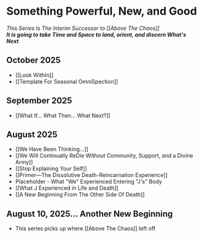 # Something Powerful, New, and Good
*This Series Is The Interim Successor to [[Above The Chaos]]*  
***It is going to take Time and Space to land, orient, and discern What's Next***

## October 2025 

- [[Look WithIn]]  
- [[Template For Seasonal OmniSpection]]  
## September 2025

- [[What If... What Then... What Next?]]  
## August 2025

- [[We Have Been Thinking...]]  
- [[We Will Continually ReDie Without Community, Support, and a Divine Army]]  
- [[Stop Explaining Your Self]]  
- [[Primer—The Dissolutive Death-Reincarnation Experience]]   
- Placeholder - What "We" Experienced Entering "J's" Body  
- [[What J Experienced in Life and Death]]   
- [[A New Beginning From The Other Side Of Death]]   

## August 10, 2025... Another New Beginning  

- This series picks up where [[Above The Chaos]] left off